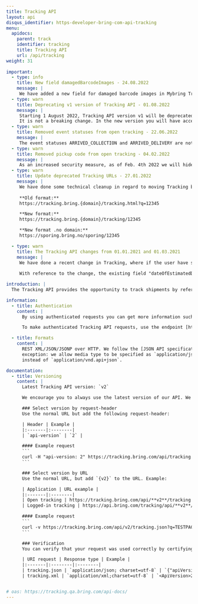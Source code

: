 ```yaml
---
title: Tracking API
layout: api
disqus_identifier: https-developer-bring-com-api-tracking
menu:
  apidocs:
    parent: track
    identifier: tracking
    title: Tracking API
    url: /api/tracking
weight: 31
 
important:
  - type: info
    title: New field damagedBarcodeImages - 24.08.2022
    message: |
     We have added a new field for damaged barcode images in Mybring Tracking for Super Users or the sender of the parcel. This field will be present on events with event code 5A and cause AN. The link might contain more than one image. 
  - type: warn
    title: Deprecating v1 version of Tracking API - 01.08.2022
    message: |
     Starting 1 August 2022, Tracking API version v1 will be deprecated and the requests will be automatically forwarded to the latest version, v2. 
     It is not a breaking change. In the new version you will have access to many more fields.
  - type: warn
    title: Removed event statuses from open tracking - 22.06.2022
    message: |
     The event statuses ARRIVED_COLLECTION and ARRIVED_DELIVERY are not valid anymore, and therefore have been removed from the Tracking API.
  - type: warn
    title: Removed pickup code from open tracking - 04.02.2022
    message: |
     As an increased security measure, as of Feb. 4th 2022 we will hide the pickup code from open Tracking API. Mybring users will continue to see pickup code on their shipments. You can also see pickup code on your shipments via Posten App.
  - type: warn
    title: Update deprecated Tracking URLs - 27.01.2022
    message: |
     We have done some technical cleanup in regard to moving Tracking backend to Azure, specifically routing cleanups. For all domains (se, dk, com), please update the tracking link to the following format.
     
     **Old format:**  
     https://tracking.bring.{domain}/tracking.html?q=12345

     **New format:**  
     https://tracking.bring.{domain}/tracking/12345

     **New format .no domain:**  
     https://sporing.bring.no/sporing/12345

  - type: warn
    title: The Tracking API changes from 01.01.2021 and 01.03.2021
    message: |
     We have done a recent change in Tracking, where if the user have specified the wanted delivery date, then that date is set in the field for the estimated delivery date as well, as there is no point having to set estimation date which is different from the configured wanted delivery date.
     
     With reference to the change, the existing field "dateOfEstimatedDelivery" will have the correct information regarding delivery date and therefore, the field "dateOfDelivery" in the open as well as logged in Tracking API versions will be set to Blank from 01.Jan.2021 for backward compatibility and gradually be removed effective from date 01.Mar.2021.

introduction: |
  The Tracking API provides the opportunity to track shipments by reference, package or shipment number. It is an easy way to get shipment details and events and make them available for customers. The information available in this API is the same that is publicly available from the [Tracking website](http://tracking.bring.com/).

information:
  - title: Authentication
    content: |
      By using authenticated requests you can get more information such as price, name, address and signatures for proof of delivery. The rate limits are also less strict.

      To make authenticated Tracking API requests, use the endpoint [https://api.bring.com/tracking/api/](https://api.bring.com/tracking/api/). You also need an API key from Mybring. Steps for getting a key and description of headers can be found on the general API [Getting Started / Authentication](/api/#authentication) page.

  - title: Formats
    content: |
      REST XML/JSON/JSONP over HTTP. We follow the [JSON API specification](http://jsonapi.org/) with one
      exception: we allow media type to be specified as `application/json`
      instead of `application/vnd.api+json`.

documentation:
  - title: Versioning
    content: |
      Latest Tracking API version: `v2`

      We encourage you to always use the latest version of our API. We keep the previous version for some time so that you will get enough time to convert your application. This API supports versioning by two means.

      ### Select version by request-header
      Use the normal URL but add the following request-header:

      | Header | Example |
      |:-------|:--------|
      | `api-version` | `2` |

      #### Example request
      ```
      curl -H "api-version: 2" https://tracking.bring.com/api/tracking.json?q=TESTPACKAGEATPICKUPPOINT
      ```

      ### Select version by URL
      Use the normal URL, but add `{v2}` to the URL. Example:

      | Application | URL example |
      |:-------|:--------|
      | Open tracking | https://tracking.bring.com/api/**v2**/tracking.json?q=TESTPACKAGEATPICKUPPOINT |
      | Logged-in tracking | https://api.bring.com/tracking/api/**v2**/tracking.json?q=TESTPACKAGEATPICKUPPOINT |

      #### Example request
      ```
      curl -v https://tracking.bring.com/api/v2/tracking.json?q=TESTPACKAGEATPICKUPPOINT
      ```

      ### Verification
      You can verify that your request was used correctly by certifying that the response contains an element based on the request type:

      | URI request | Response type | Example |
      |:-------|:--------|:--------|
      | tracking.json | `application/json; charset=utf-8` | `{"apiVersion": "2"}` |
      | tracking.xml | `application/xml;charset=utf-8` | `<ApiVersion>2</ApiVersion>` |


# oas: https://tracking.qa.bring.com/api-docs/
---
```

